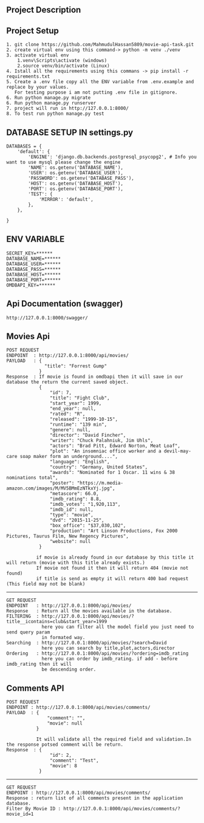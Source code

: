 ## Project Description


## Project Setup
	1. git clone https://github.com/MahmudulHassan5809/movie-api-task.git
    2. create virtual env using this command-> python -m venv ./venv
    3. activate virtual env 
    	1.venv\Scripts\activate (windows)
    	2.source venv/bin/activate (Linux)
    4. Istall all the requirements using this commans -> pip install -r requirements.txt
    5. Create a .env file copy all the ENV variable from .env.example and replace by your values.
       For testing purpose i am not putting .env file in gitignore.
    6. Run python manage.py migrate
    6. Run python manage.py runserver
    7. project will run in http://127.0.0.1:8000/
    8. To test run python manage.py test


##  DATABASE SETUP IN settings.py
    DATABASES = {
        'default': {
            'ENGINE': 'django.db.backends.postgresql_psycopg2', # Info you want to use mysql please change the engine
            'NAME': os.getenv('DATABASE_NAME'),
            'USER': os.getenv('DATABASE_USER'),
            'PASSWORD': os.getenv('DATABASE_PASS'),
            'HOST': os.getenv('DATABASE_HOST'),
            'PORT': os.getenv('DATABASE_PORT'),
            'TEST': {
                'MIRROR': 'default',
            },
        },
        
    }

##  ENV VARIABLE
    SECRET_KEY=******
	DATABASE_NAME=******
    DATABASE_USER=******
    DATABASE_PASS=******
    DATABASE_HOST=******
    DATABASE_PORT=******
    OMDBAPI_KEY=******

## Api Documentation (swagger)
    http://127.0.0.1:8000/swagger/
    
## Movies Api
	POST REQUEST
    ENDPOINT  : http://127.0.0.1:8000/api/movies/
    PAYLOAD   : {
                  "title": "Forrest Gump"
                }
  	Response  : If movie is found in omdbapi then it will save in our database the return the current saved object.
    		    {
                    "id": 7,
                    "title": "Fight Club",
                    "start_year": 1999,
                    "end_year": null,
                    "rated": "R",
                    "released": "1999-10-15",
                    "runtime": "139 min",
                    "genere": null,
                    "director": "David Fincher",
                    "writer": "Chuck Palahniuk, Jim Uhls",
                    "actors": "Brad Pitt, Edward Norton, Meat Loaf",
                    "plot": "An insomniac office worker and a devil-may-care soap maker form an underground....",
                    "language": "English",
                    "country": "Germany, United States",
                    "awards": "Nominated for 1 Oscar. 11 wins & 38 nominations total",
                    "poster": "https://m.media-amazon.com/images/M/MV5BMmEzNTkxYj.jpg",
                    "metascore": 66.0,
                    "imdb_rating": 8.8,
                    "imdb_votes": "1,920,113",
                    "imdb_id": null,
                    "type": "movie",
                    "dvd": "2015-11-25",
                    "box_office": "$37,030,102",
                    "production": "Art Linson Productions, Fox 2000 Pictures, Taurus Film, New Regency Pictures",
                    "website": null
                }
               
    		   if movie is already found in our database by this title it will return (movie with this title already exists.)
               If movie not found it then it will return 404 (movie not found)
               if title is send as empty it will return 400 bad request (This field may not be blank)
   
   ---
   	
    GET REQUEST
    ENDPOINT   : http://127.0.0.1:8000/api/movies/
    Response   : Return all the movies available in the database.
    FILTERING  : http://127.0.0.1:8000/api/movies/?title__icontains=club&start_year=1999
                 here you can filter all the model field you just need to send query param
                 in formated way.
    Searching  : http://127.0.0.1:8000/api/movies/?search=David
    			 here you can search by title,plot,actors,director
    Ordering   : http://127.0.0.1:8000/api/movies/?ordering=imdb_rating
    			 here you can order by imdb_rating. if add - before imdb_rating then it will
                 be descending order.

## Comments API
	
    POST REQUEST
    ENDPOINT : http://127.0.0.1:8000/api/movies/comments/
    PAYLOAD  : {
                   "comment": "",
                   "movie": null
               }
               
               It will validate all the required field and validation.In the response potsed comment will be return.
    Response  : {
                    "id": 2,
                    "comment": "Test",
                    "movie": 8
                }
   
   ---
   	GET REQUEST
    ENDPOINT : http://127.0.0.1:8000/api/movies/comments/
    Response : return list of all comments present in the application database.
    Filter By Movie ID : http://127.0.0.1:8000/api/movies/comments/?movie_id=1
    
    
    		     
   